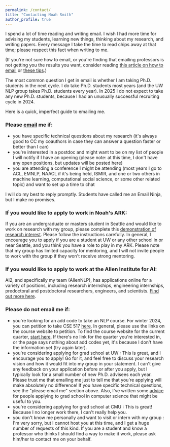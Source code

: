 ```yaml
---
permalink: /contact/
title: "Contacting Noah Smith"
author_profile: true
---
```


 I spend a lot of time reading and writing email. I wish I had more time for advising my students, learning new things, thinking about my research, and writing papers. Every message I take the time to read chips away at that time; please respect this fact when writing to me.

(If you're not sure how to email, or you're finding that emailing professors is not getting you the results you want, consider reading [this article on how to email](http://matt.might.net/articles/how-to-email/) or [these tips](http://www.pgbovine.net/email-tips.htm).)

The most common question I get in email is whether I am taking Ph.D. students in the next cycle.  I do take Ph.D. students most years (and the UW NLP group takes Ph.D. students every year).  In 2025 I do not expect to take any new Ph.D. students, because I had an unusually successful recruiting cycle in 2024.

Here is a quick, imperfect guide to emailing me.

### Please [email](mailto:nasmith@cs.washington.edu) me if:

* you have specific technical questions about my research (it's always good to CC my coauthors in case they can answer a question faster or better than I can)
* you're interested in a postdoc and might want to be on my list of people I will notify if I have an opening (please note: at this time, I don't have any open positions, but updates will be posted here)
* you are attending a conference I might be attending (most years I go to ACL, EMNLP, NAACL if it's being held, ISMIR, and one or two others in machine learning, computational social science, or some other related topic) and want to set up a time to chat

I will do my best to reply promptly. Students have called me an Email Ninja, but I make no promises.

### If you would like to apply to work in Noah's ARK:

If you are an undergraduate or masters student in Seattle and would like to work on research with my group, please complete this [demonstration of research interest](../../files/challenge.pdf).  Please follow the instructions carefully.  In general, I encourage you to apply if you are a student at UW or any other school in or near Seattle, and you think you have a role to play in my ARK.  Please note that my group has limited capacity for mentoring, and I will not invite people to work with the group if they won't receive strong mentoring.

### If you would like to apply to work at the Allen Institute for AI:

AI2, and specifically my team (AllenNLP), has applications online for a variety of positions, including research internships, engineering internships, predoctoral and postdoctoral researchers, engineers, and scientists. [Find out more here](https://allenai.org/careers#current-openings). 

### Please do not email me if:

* you're looking for an add code to take an NLP course.  For winter 2024, you can petition to take CSE 517 [here](https://30s4.short.gy/UWCSE500-nonmajor).  In general, please use the links on the course website to petition. To find the course website for the current quarter, [start here](https://www.cs.washington.edu/education/courses/).  If there's no link for the quarter you're interested in, or the page says nothing about add codes yet, it's because I don't have the information yet (try again later).
* you're considering applying for grad school at UW
: This is great, and I encourage you to apply! Go for it, and feel free to discuss your research vision and how it would fit into my group in your statement. I can't give any feedback on your application before or after you apply, but I typically look for a small number of new Ph.D. advisees each year. Please trust me that emailing me just to tell me that you're applying will make absolutely no difference!  If you have specific technical questions, see the "please email me" section above.  Also, I've written some [advice](https://docs.google.com/document/d/1lT-bsIP0GKfh8l5sQnM2hCzzR9prt-QLx16rimUOdIM/edit?usp=sharing) for people applying to grad school in computer science that might be useful to you.
* you're considering applying for grad school at CMU
: This is great! Because I no longer work there, I can't really help you.
* you don't know me personally and want to visit or intern with my group 
: I'm very sorry, but I cannot host you at this time, and I get a huge number of requests of this kind. If you are a student and know a professor who thinks I should find a way to make it work, please ask him/her to contact me on your behalf.

